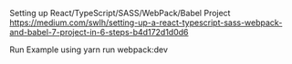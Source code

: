 Setting up React/TypeScript/SASS/WebPack/Babel Project
https://medium.com/swlh/setting-up-a-react-typescript-sass-webpack-and-babel-7-project-in-6-steps-b4d172d1d0d6

Run Example using
yarn run webpack:dev

